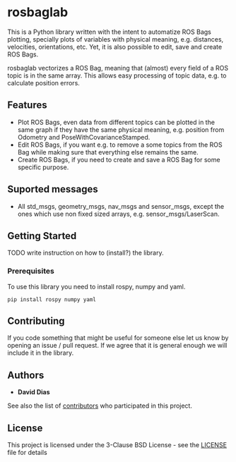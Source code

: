 # rosbaglab

This is a Python library written with the intent to automatize ROS Bags plotting, specially plots of variables with physical meaning, e.g. distances, velocities, orientations, etc. Yet, it is also possible to edit, save and create ROS Bags.

rosbaglab vectorizes a ROS Bag, meaning that (almost) every field of a ROS topic is in the same array. This allows easy processing of topic data, e.g. to calculate position errors.

## Features
* Plot ROS Bags, even data from different topics can be plotted in the same graph if they have the same physical meaning, e.g. position from Odometry and PoseWithCovarianceStamped. 
* Edit ROS Bags, if you want e.g. to remove a some topics from the ROS Bag while making sure that everything else remains the same.
* Create ROS Bags, if you need to create and save a ROS Bag for some specific purpose.

## Suported messages
* All std_msgs, geometry_msgs, nav_msgs and sensor_msgs, except the ones which use non fixed sized arrays, e.g. sensor_msgs/LaserScan.

## Getting Started

TODO write instruction on how to (install?) the library.

### Prerequisites

To use this library you need to install rospy, numpy and yaml.

```
pip install rospy numpy yaml
```

## Contributing

If you code something that might be useful for someone else let us know by opening an issue / pull request. If we agree that it is general enough we will include it in the library.

## Authors

* **David Dias**

See also the list of [contributors](CONTRIBUTORS.md) who participated in this project.

## License

This project is licensed under the 3-Clause BSD License - see the [LICENSE](LICENSE) file for details
